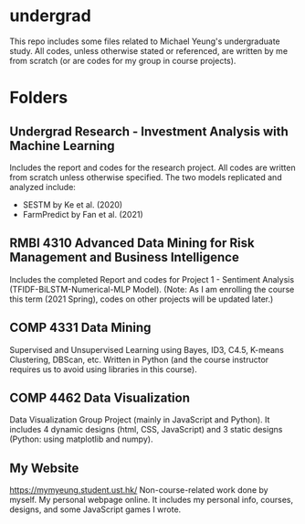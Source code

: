 # undergrad

This repo includes some files related to Michael Yeung's undergraduate study. All codes, unless otherwise stated or referenced, are written by me from scratch (or are codes for my group in course projects).

# Folders
## Undergrad Research - Investment Analysis with Machine Learning
Includes the report and codes for the research project. All codes are written from scratch unless otherwise specified. The two models replicated and analyzed include:
- SESTM by Ke et al. (2020)
- FarmPredict by Fan et al. (2021)

## RMBI 4310 Advanced Data Mining for Risk Management and Business Intelligence
Includes the completed Report and codes for Project 1 - Sentiment Analysis (TFIDF-BiLSTM-Numerical-MLP Model). (Note: As I am enrolling the course this term (2021 Spring), codes on other projects will be updated later.)

## COMP 4331 Data Mining
Supervised and Unsupervised Learning using Bayes, ID3, C4.5, K-means Clustering, DBScan, etc.
Written in Python (and the course instructor requires us to avoid using libraries in this course).

## COMP 4462 Data Visualization
Data Visualization Group Project (mainly in JavaScript and Python). It includes 4 dynamic designs (html, CSS, JavaScript) and 3 static designs (Python: using matplotlib and numpy).

## My Website
https://mymyeung.student.ust.hk/
Non-course-related work done by myself. My personal webpage online. It includes my personal info, courses, designs, and some JavaScript games I wrote.

